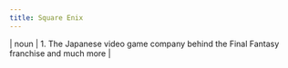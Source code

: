 ```yaml
---
title: Square Enix
---
```

| noun | 1.  	The Japanese video game company behind the Final Fantasy franchise and much more	|